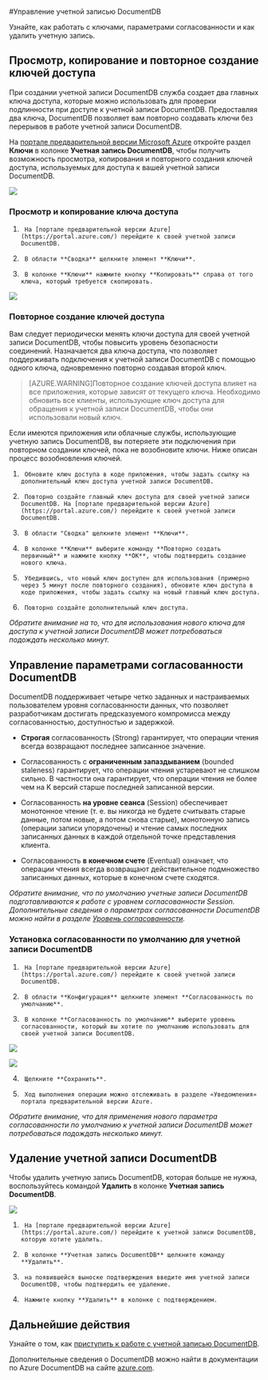 <properties 
	pageTitle="Управление учетной записью DocumentDB | Azure" 
	description="Сведения об управлении учетной записью DocumentDB." 
	services="documentdb" 
	documentationCenter="" 
	authors="stephbaron" 
	manager="jhubbard" 
	editor="cgronlun"/>

<tags 
	ms.service="documentdb" 
	ms.workload="data-services" 
	ms.tgt_pltfrm="na" 
	ms.devlang="na" 
	ms.topic="article" 
	ms.date="04/29/2015" 
	ms.author="stbaro"/>

#Управление учетной записью DocumentDB

Узнайте, как работать с ключами, параметрами согласованности и как удалить учетную запись.

## <a id="keys"></a>Просмотр, копирование и повторное создание ключей доступа
При создании учетной записи DocumentDB служба создает два главных ключа доступа, которые можно использовать для проверки подлинности при доступе к учетной записи DocumentDB. Предоставляя два ключа, DocumentDB позволяет вам повторно создавать ключи без перерывов в работе учетной записи DocumentDB.

На [портале предварительной версии Microsoft Azure](https://portal.azure.com/) откройте раздел **Ключи** в колонке **Учетная запись DocumentDB**, чтобы получить возможность просмотра, копирования и повторного создания ключей доступа, используемых для доступа к вашей учетной записи DocumentDB.

![](media/documentdb-manage-account/keys.png)

### Просмотр и копирование ключа доступа

1.      На [портале предварительной версии Azure](https://portal.azure.com/) перейдите к своей учетной записи DocumentDB. 

2.      В области **Сводка** щелкните элемент **Ключи**.

3.      В колонке **Ключи** нажмите кнопку **Копировать** справа от того ключа, который требуется скопировать.

  ![](./media/documentdb-manage-account/image004.jpg)

### Повторное создание ключей доступа

Вам следует периодически менять ключи доступа для своей учетной записи DocumentDB, чтобы повысить уровень безопасности соединений. Назначается два ключа доступа, что позволяет поддерживать подключения к учетной записи DocumentDB с помощью одного ключа, одновременно повторно создавая второй ключ.

> [AZURE.WARNING]Повторное создание ключей доступа влияет на все приложения, которые зависят от текущего ключа. Необходимо обновить все клиенты, использующие ключ доступа для обращения к учетной записи DocumentDB, чтобы они использовали новый ключ.

Если имеются приложения или облачные службы, использующие учетную запись DocumentDB, вы потеряете эти подключения при повторном создании ключей, пока не возобновите ключи. Ниже описан процесс возобновления ключей.

1.      Обновите ключ доступа в коде приложения, чтобы задать ссылку на дополнительный ключ доступа учетной записи DocumentDB.

2.      Повторно создайте главный ключ доступа для своей учетной записи DocumentDB. На [портале предварительной версии Azure](https://portal.azure.com/) перейдите к своей учетной записи DocumentDB.

3.      В области "Сводка" щелкните элемент **Ключи**.

4.      В колонке **Ключи** выберите команду **Повторно создать первичный** и нажмите кнопку **ОК**, чтобы подтвердить создание нового ключа.

5.      Убедившись, что новый ключ доступен для использования (примерно через 5 минут после повторного создания), обновите ключ доступа в коде приложения, чтобы задать ссылку на новый главный ключ доступа.

6.      Повторно создайте дополнительный ключ доступа.

*Обратите внимание на то, что для использования нового ключа для доступа к учетной записи DocumentDB может потребоваться подождать несколько минут.*

## <a id="consistency"></a>Управление параметрами согласованности DocumentDB
DocumentDB поддерживает четыре четко заданных и настраиваемых пользователем уровня согласованности данных, что позволяет разработчикам достигать предсказуемого компромисса между согласованностью, доступностью и задержкой.

- **Строгая** согласованность (Strong) гарантирует, что операции чтения всегда возвращают последнее записанное значение.

- Согласованность с **ограниченным запаздыванием** (bounded staleness) гарантирует, что операции чтения устаревают не слишком сильно. В частности она гарантирует, что операции чтения не более чем на K версий старше последней записанной версии.

- Согласованность **на уровне сеанса** (Session) обеспечивает монотонное чтение (т. е. вы никогда не будете считывать старые данные, потом новые, а потом снова старые), монотонную запись (операции записи упорядочены) и чтение самых последних записанных данных в каждой отдельной точке представления клиента.

- Согласованность **в конечном счете** (Eventual) означает, что операции чтения всегда возвращают действительное подмножество записанных данных, которые в конечном счете сходятся.

*Обратите внимание, что по умолчанию учетные записи DocumentDB подготавливаются к работе с уровнем согласованности Session. Дополнительные сведения о параметрах согласованности DocumentDB можно найти в разделе [Уровень согласованности](http://go.microsoft.com/fwlink/p/?LinkId=402365).*

### Установка согласованности по умолчанию для учетной записи DocumentDB

1.      На [портале предварительной версии Azure](https://portal.azure.com/) перейдите к своей учетной записи DocumentDB. 

2.      В области **Конфигурация** щелкните элемент **Согласованность по умолчанию**.

3.      В колонке **Согласованность по умолчанию** выберите уровень согласованности, который вы хотите по умолчанию использовать для своей учетной записи DocumentDB.

![](./media/documentdb-manage-account/image005.png)

![](./media/documentdb-manage-account/image006.png)

4.      Щелкните **Сохранить**.

5.      Ход выполнения операции можно отслеживать в разделе «Уведомления» портала предварительной версии Azure.

*Обратите внимание, что для применения нового параметра согласованности по умолчанию к учетной записи DocumentDB может потребоваться подождать несколько минут.*

## <a id="delete"></a> Удаление учетной записи DocumentDB
Чтобы удалить учетную запись DocumentDB, которая больше не нужна, воспользуйтесь командой **Удалить** в колонке **Учетная запись DocumentDB**.

![](./media/documentdb-manage-account/image009.png)

1.      На [портале предварительной версии Azure](https://portal.azure.com/) перейдите к учетной записи DocumentDB, которую хотите удалить. 

2.      В колонке **Учетная запись DocumentDB** щелкните команду **Удалить**.

3.      на появившейся выноске подтверждения введите имя учетной записи DocumentDB, чтобы подтвердить ее удаление.

4.      Нажмите кнопку **Удалить** в колонке с подтверждением.

## <a id="next"></a>Дальнейшие действия

Узнайте о том, как [приступить к работе с учетной записью DocumentDB](http://go.microsoft.com/fwlink/p/?LinkId=402364).

Дополнительные сведения о DocumentDB можно найти в документации по Azure DocumentDB на сайте [azure.com](http://go.microsoft.com/fwlink/?LinkID=402319&clcid=0x409).

 
 

<!---HONumber=July15_HO3-->